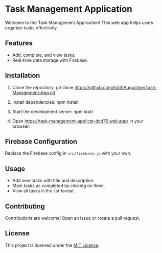 # Task Management Application

Welcome to the Task Management Application! This web app helps users organize tasks effectively.

## Features

- Add, complete, and view tasks.
- Real-time data storage with Firebase.

## Installation

1. Clone the repository:
git clone https://github.com/EdithAugustine/Task-Management-App.git


2. Install dependencies:
npm install


3. Start the development server:
npm start


4. Open https://task-management-applicat-dcd76.web.app/  in your browser.

## Firebase Configuration

Replace the Firebase config in `src/firebase.js` with your own.

## Usage

- Add new tasks with title and description.
- Mark tasks as completed by clicking on them.
- View all tasks in the list format.

## Contributing

Contributions are welcome! Open an issue or create a pull request.

## License

This project is licensed under the [MIT License](LICENSE).
